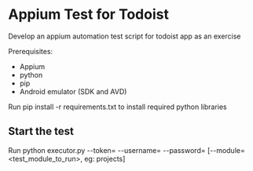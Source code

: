 # Appium Test for Todoist

Develop an appium automation test script for todoist app as an exercise

Prerequisites:
- Appium
- python
- pip
- Android emulator (SDK and AVD)

Run pip install -r requirements.txt to install required python libraries

Start the test
---------------
Run python executor.py --token=<token> --username=<username> --password=<password> [--module=<test_module_to_run>, eg: projects]
